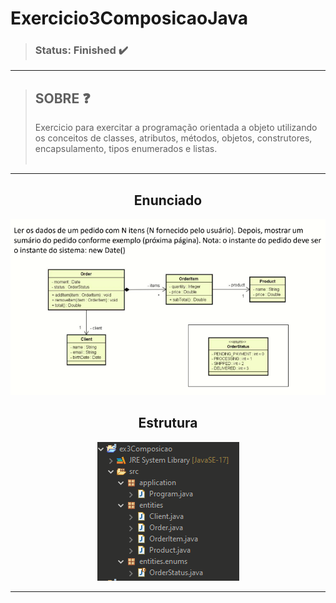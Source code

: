 # Exercicio3ComposicaoJava
>### Status: Finished ✔️

---

>## SOBRE ❓
> Exercicio para exercitar a programação orientada a objeto utilizando os conceitos de classes, atributos, métodos, objetos, construtores, encapsulamento, tipos enumerados e listas.<br><br>

---

<div align="center" >

## Enunciado 


<img src="https://github.com/Leothurm/Exercicio3ComposicaoJava/blob/main/img/exercicioJava.PNG">


## Estrutura

<img src="https://github.com/Leothurm/Exercicio3ComposicaoJava/blob/main/img/EstruturaArquivo.PNG">

</div>


---
